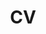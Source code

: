 ---
layout: cv
permalink: /cv/
title: CV
nav: true
nav_order: 5
cv_pdf: # example_pdf.pdf
description:
toc:
  sidebar: left
---